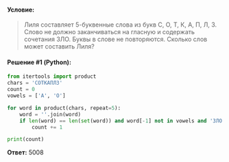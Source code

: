 #### Условие:

> Лиля составляет 5-буквенные слова из букв С, О, Т, К, А, П, Л, З. Слово не должно заканчиваться на гласную и содержать сочетания ЗЛО. Буквы в слове не повторяются. Сколько слов может составить Лиля?

#### Решение #1 (Python):
```python
from itertools import product
chars = 'СОТКАПЛЗ'
count = 0
vowels = ['А', 'О']

for word in product(chars, repeat=5):
    word = ''.join(word)
    if len(word) == len(set(word)) and word[-1] not in vowels and 'ЗЛО' not in word:
        count += 1

print(count)
```

**Ответ:** 5008
